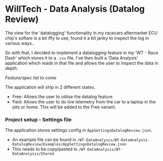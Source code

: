 # WillTech - Data Analysis (Datalog Review)

The view for the 'datalogging' functionality in my racecars aftermarket ECU chip's softare is a bit iffy to use, found it a bit janky to inspect the log in various ways..

So with that, I decided to implement a datalogging feature in my 'WT - Race Dash' which stores it to a `.csv` file. I've then built a 'Data Analysis' application which reads in that file and allows the user to inspect the data in depth.

*Feature/spec list to come*

The application will ship in 2 different states.
- Free: Allows the user to utilise the datalog feature
- Paid: Allows the user to do live telemetry from the car to a laptop in the pits or home. This will be added to the Free variant.

### Project setup - Settings file

The application stores settings config in `AppSettingsDatalogReview.json`.
- An example file can be found in `/WT-DataAnalysis/WT-DataAnalysis-DatalogReview/Examples/AppSettingsDatalogReview.json`
- This needs to be copy/pasted to `/WT-DataAnalysis/WT-DataAnalysis/Shared`
